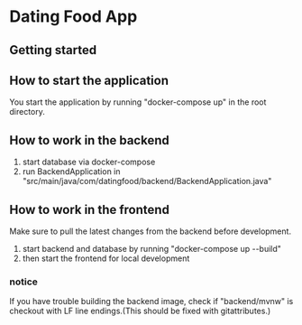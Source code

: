 # Dating Food App



## Getting started
## How to start the application
You start the application by running "docker-compose up" in the root directory.

## How to work in the backend
1. start database via docker-compose
2. run BackendApplication in "src/main/java/com/datingfood/backend/BackendApplication.java"

## How to work in the frontend
Make sure to pull the latest changes from the backend before development.
1. start backend and database by running "docker-compose up --build" 
2. then start the frontend for local development


### notice
If you have trouble building the backend image, check if "backend/mvnw" is checkout with LF line endings.(This should be fixed with gitattributes.)
